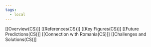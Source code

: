 ```yaml
---
tags:
  - local
---
```

[[Overview(CS)]]
[[References(CS)]]
[[Key Figures(CS)]]
[[Future Predictions(CS)]]
[[Connection with Romania(CS)]]
[[Challenges and Solutions(CS)]]
